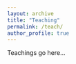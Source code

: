 ```yaml
---
layout: archive
title: "Teaching"
permalink: /teach/
author_profile: true
---
```


Teachings go here...